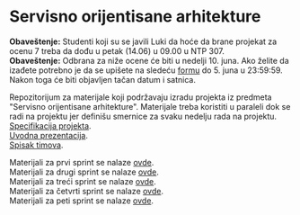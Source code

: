 # Servisno orijentisane arhitekture

<b>Obaveštenje:</b> Studenti koji su se javili Luki da hoće da brane projekat za ocenu 7 treba da dođu u petak (14.06) u 09.00 u NTP 307.  
<b>Obaveštenje:</b> Odbrana za niže ocene će biti u nedelji 10. juna. Ako želite da izađete potrebno je da se upišete na sledeću <a href='https://forms.gle/7XPv3cy6VrZubGzu6'>formu</a> do 5. juna u 23:59:59. Nakon toga će biti objavljen tačan datum i satnica.  

Repozitorijum za materijale koji podržavaju izradu projekta iz predmeta "Servisno orijentisane arhitekture". Materijale treba koristiti u paraleli dok se radi na projektu jer definišu smernice za svaku nedelju rada na projektu.  
<a href='https://docs.google.com/document/d/1S25LongXcWjNz4SIsnHw2aSvQPwRmKYo5iXhV8sSUAs/edit'>Specifikacija projekta</a>.  
<a href='https://docs.google.com/presentation/d/1UZya8ywAeOozDKeEDMFS3IOJMcELQUzK/edit?rtpof=true&sd=true'>Uvodna prezentacija</a>.  
<a href='https://docs.google.com/spreadsheets/d/1IaycFUKvHsfi4cF8KV3DRMlh1QAr0VFRNddiYw0kuZs/edit#gid=0'>Spisak timova</a>.    

Materijali za prvi sprint se nalaze <a href='https://github.com/lukaDoric/SOA/blob/main/S1'>ovde</a>.  
Materijali za drugi sprint se nalaze <a href='https://github.com/lukaDoric/SOA/blob/main/S2'>ovde</a>.  
Materijali za treći sprint se nalaze <a href='https://github.com/lukaDoric/SOA/tree/main/S3'>ovde</a>.  
Materijali za četvrti sprint se nalaze <a href='https://github.com/lukaDoric/SOA/tree/main/S4'>ovde</a>.  
Materijali za peti sprint se nalaze <a href='https://github.com/lukaDoric/SOA/tree/main/S5'>ovde</a>.

